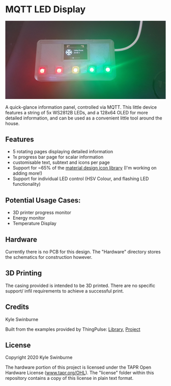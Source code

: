 # MQTT LED Display

![Preview Image](https://github.com/swinbkh/MQTT_LED_Display/blob/main/Images/Page%202.jpg)

A quick-glance information panel, controlled via MQTT.
This little device features a string of 5x WS2812B LEDs, and a 128x64 OLED for more detailed information, and can be used as a convenient little tool around the house. 

## Features
* 5 rotating pages displaying detailed information
* 1x progress bar page for scalar information
* customisable text, subtext and icons per page
* Support for ~65% of the [material design icon library](https://material.io/resources/icons) (I'm working on adding more!)
* Support for individual LED control (HSV Colour, and flashing LED functionality)

## Potential Usage Cases:
* 3D printer progress monitor
* Energy monitor
* Temperature Display

## Hardware
Currently there is no PCB for this design. The "Hardware" directory stores the schematics for construction however.

## 3D Printing
The casing provided is intended to be 3D printed. There are no specific support/ infil requirements to achieve a successful print. 

## Credits
Kyle Swinburne

Built from the examples provided by ThingPulse: [Library](https://github.com/ThingPulse/esp8266-oled-ssd1306), [Project](https://github.com/ThingPulse/esp8266-weather-station)

## License
Copyright 2020 Kyle Swinburne

The hardware portion of this project is licensed under the TAPR Open Hardware License (www.tapr.org/OHL). The "license" folder within this repository contains a copy of this license in plain text format.
